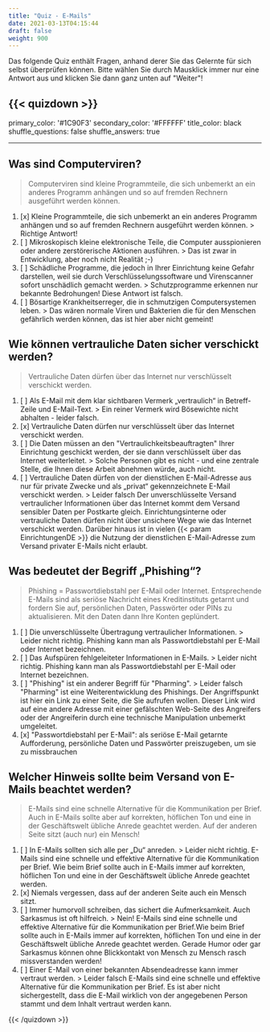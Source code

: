 ```yaml
---
title: "Quiz - E-Mails"
date: 2021-03-13T04:15:44
draft: false
weight: 900
---
```


Das folgende Quiz enthält Fragen, anhand derer Sie das Gelernte für sich selbst überprüfen können. Bitte wählen Sie durch Mausklick immer nur eine Antwort aus und klicken Sie dann ganz unten auf "Weiter"!

{{< quizdown >}}
---
primary_color: '#1C90F3'
secondary_color: '#FFFFFF'
title_color: black
shuffle_questions: false
shuffle_answers: true

---

## Was sind Computerviren?

> Computerviren sind kleine Programmteile, die sich unbemerkt an ein anderes Programm anhängen und so auf fremden Rechnern ausgeführt werden können.

1. [x] Kleine Programmteile, die sich unbemerkt an ein anderes Programm anhängen und so auf fremden Rechnern ausgeführt werden können. >
    Richtige Antwort!
2. [ ] Mikroskopisch kleine elektronische Teile, die Computer ausspionieren oder andere zerstörerische Aktionen ausführen. >
    Das ist zwar in Entwicklung, aber noch nicht Realität ;-)
3. [ ] Schädliche Programme, die jedoch in Ihrer Einrichtung keine Gefahr darstellen, weil sie durch Verschlüsselungssoftware und Virenscanner sofort unschädlich gemacht werden. >
    Schutzprogramme erkennen nur bekannte Bedrohungen! Diese Antwort ist falsch.
4. [ ] Bösartige Krankheitserreger, die in schmutzigen Computersystemen leben. >
    Das wären normale Viren und Bakterien die für den Menschen gefährlich werden können, das ist hier aber nicht gemeint!

## Wie können vertrauliche Daten sicher verschickt werden?

> Vertrauliche Daten dürfen über das Internet nur verschlüsselt verschickt werden.

1. [ ] Als E-Mail mit dem klar sichtbaren Vermerk „vertraulich“ in Betreff-Zeile und E-Mail-Text. >
    Ein reiner Vermerk wird Bösewichte nicht abhalten - leider falsch.
2. [x] Vertrauliche Daten dürfen nur verschlüsselt über das Internet verschickt werden.
3. [ ] Die Daten müssen an den "Vertraulichkeitsbeauftragten" Ihrer Einrichtung geschickt werden, der sie dann verschlüsselt über das Internet weiterleitet. >
    Solche Personen gibt es nicht - und eine zentrale Stelle, die Ihnen diese Arbeit abnehmen würde, auch nicht.
4. [ ] Vertrauliche Daten dürfen von der dienstlichen E-Mail-Adresse aus nur für private Zwecke und als „privat“ gekennzeichnete E-Mail verschickt werden. >
    Leider falsch
   Der unverschlüsselte Versand vertraulicher Informationen über das Internet kommt dem Versand sensibler Daten per Postkarte gleich. Einrichtungsinterne oder vertrauliche Daten dürfen nicht über unsichere Wege wie das Internet verschickt werden. Darüber hinaus ist in vielen {{< param EinrichtungenDE >}} die Nutzung der dienstlichen E-Mail-Adresse zum Versand privater E-Mails nicht erlaubt.

## Was bedeutet der Begriff „Phishing“?

> Phishing = Passwortdiebstahl per E-Mail oder Internet. Entsprechende E-Mails sind als seriöse Nachricht eines Kreditinstituts getarnt und fordern Sie auf, persönlichen Daten, Passwörter oder PINs zu aktualisieren. Mit den Daten dann Ihre Konten geplündert.

1. [ ] Die unverschlüsselte Übertragung vertraulicher Informationen. > 
    Leider nicht richtig. Phishing kann man als Passwortdiebstahl per E-Mail oder Internet bezeichnen.
2. [ ] Das Aufspüren fehlgeleiteter Informationen in E-Mails. >
    Leider nicht richtig. Phishing kann man als Passwortdiebstahl per E-Mail oder Internet bezeichnen.
3. [ ] "Phishing" ist ein anderer Begriff für "Pharming". >
    Leider falsch "Pharming" ist eine Weiterentwicklung des Phishings. Der Angriffspunkt ist hier ein Link zu einer Seite, die Sie aufrufen wollen. Dieser Link wird auf eine andere Adresse mit einer gefälschten Web-Seite des Angreifers oder der Angreiferin durch eine technische Manipulation unbemerkt umgeleitet.
4. [x] "Passwortdiebstahl per E-Mail": als seriöse E-Mail getarnte Aufforderung, persönliche Daten und Passwörter preiszugeben, um sie zu missbrauchen

## Welcher Hinweis sollte beim Versand von E-Mails beachtet werden?

> E-Mails sind eine schnelle Alternative für die Kommunikation per Brief. Auch in E-Mails sollte aber auf korrekten, höflichen Ton und eine in der Geschäftswelt übliche Anrede geachtet werden. Auf der anderen Seite sitzt (auch nur) ein Mensch!

1. [ ] In E-Mails sollten sich alle per „Du“ anreden. >
    Leider nicht richtig. E-Mails sind eine schnelle und effektive Alternative für die Kommunikation per Brief. Wie beim Brief sollte auch in E-Mails immer auf korrekten, höflichen Ton und eine in der Geschäftswelt übliche Anrede geachtet werden.
2. [x] Niemals vergessen, dass auf der anderen Seite auch ein Mensch sitzt.
3. [ ] Immer humorvoll schreiben, das sichert die Aufmerksamkeit. Auch Sarkasmus ist oft hilfreich. >
    Nein! E-Mails sind eine schnelle und effektive Alternative für die Kommunikation per Brief.Wie beim Brief sollte auch in E-Mails immer auf korrekten, höflichen Ton und eine in der Geschäftswelt übliche Anrede geachtet werden. Gerade Humor oder gar Sarkasmus können ohne Blickkontakt von Mensch zu Mensch rasch missverstanden werden!
4. [ ] Einer E-Mail von einer bekannten Absendeadresse kann immer vertraut werden. >
    Leider falsch
   E-Mails sind eine schnelle und effektive Alternative für die Kommunikation per Brief. Es ist aber nicht sichergestellt, dass die E-Mail wirklich von der angegebenen Person stammt und dem Inhalt vertraut werden kann.


{{< /quizdown >}}
